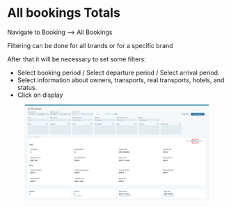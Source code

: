 # All bookings Totals

Navigate to Booking  --> All Bookings&#x20;

Filtering can be done for all brands or for a specific brand

After that it will be necessary to set some filters:

* Select booking period / Select departure period / Select arrival period.&#x20;
* Select information about owners, transports, real transports, hotels, and status.&#x20;
* Click on display&#x20;

<figure><img src="../../.gitbook/assets/image (14) (1) (1) (1) (1) (1) (1) (1) (1) (1) (1) (1) (1) (1) (1).png" alt=""><figcaption></figcaption></figure>

